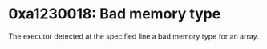 # 0xa1230018: Bad memory type

The executor detected at the specified line a bad memory type for an array.
